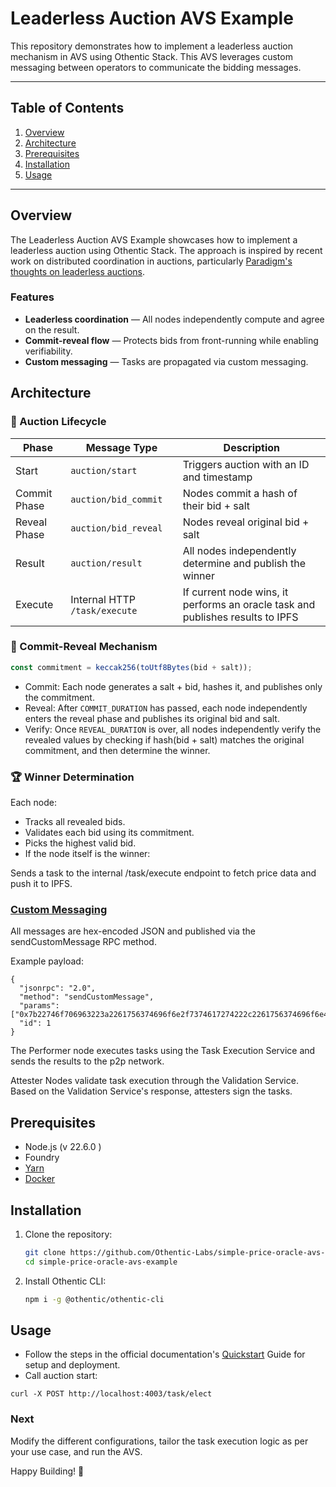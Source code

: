 # Leaderless Auction AVS Example

This repository demonstrates how to implement a leaderless auction mechanism in AVS using Othentic Stack. This AVS leverages custom messaging between operators to communicate the bidding messages.

---

## Table of Contents

1. [Overview](#overview)
2. [Architecture](#architecture)
3. [Prerequisites](#prerequisites)
4. [Installation](#installation)
5. [Usage](#usage)

---

## Overview

The Leaderless Auction AVS Example showcases how to implement a leaderless auction using Othentic Stack. The approach is inspired by recent work on distributed coordination in auctions, particularly [Paradigm's thoughts on leaderless auctions](https://www.paradigm.xyz/2024/02/leaderless-auctions).


### Features

- **Leaderless coordination** — All nodes independently compute and agree on the result.
- **Commit-reveal flow** — Protects bids from front-running while enabling verifiability.
- **Custom messaging** — Tasks are propagated via custom messaging.

## Architecture


### 🔁 Auction Lifecycle

| Phase         | Message Type           | Description                                                                 |
|---------------|------------------------|-----------------------------------------------------------------------------|
| Start         | `auction/start`        | Triggers auction with an ID and timestamp                                  |
| Commit Phase  | `auction/bid_commit`   | Nodes commit a hash of their bid + salt                                    |
| Reveal Phase  | `auction/bid_reveal`   | Nodes reveal original bid + salt                                           |
| Result        | `auction/result`       | All nodes independently determine and publish the winner                   |
| Execute       | Internal HTTP `/task/execute` | If current node wins, it performs an oracle task and publishes results to IPFS |

### 🧩 Commit-Reveal Mechanism

```js
const commitment = keccak256(toUtf8Bytes(bid + salt));
```

- Commit: Each node generates a salt + bid, hashes it, and publishes only the commitment.
- Reveal: After `COMMIT_DURATION` has passed, each node independently enters the reveal phase and publishes its original bid and salt.
- Verify: Once  `REVEAL_DURATION` is over, all nodes independently verify the revealed values by checking if hash(bid + salt) matches the original commitment, and then determine the winner.


### 🏆 Winner Determination
Each node:

- Tracks all revealed bids.
- Validates each bid using its commitment.
- Picks the highest valid bid.
- If the node itself is the winner:

Sends a task to the internal /task/execute endpoint to fetch price data and push it to IPFS.


### [Custom Messaging](https://docs.othentic.xyz/main/avs-framework/othentic-cli/p2p-config/custom-p2p-messaging)
All messages are hex-encoded JSON and published via the sendCustomMessage RPC method.

Example payload:

```
{
  "jsonrpc": "2.0",
  "method": "sendCustomMessage",
  "params": ["0x7b22746f706963223a2261756374696f6e2f7374617274222c2261756374696f6e4964223a31327d"],
  "id": 1
}
```

The Performer node executes tasks using the Task Execution Service and sends the results to the p2p network.

Attester Nodes validate task execution through the Validation Service. Based on the Validation Service's response, attesters sign the tasks. 

## Prerequisites

- Node.js (v 22.6.0 )
- Foundry
- [Yarn](https://yarnpkg.com/)
- [Docker](https://docs.docker.com/engine/install/)

## Installation

1. Clone the repository:

   ```bash
   git clone https://github.com/Othentic-Labs/simple-price-oracle-avs-example.git
   cd simple-price-oracle-avs-example
   ```

2. Install Othentic CLI:

   ```bash
   npm i -g @othentic/othentic-cli
   ```

## Usage

- Follow the steps in the official documentation's [Quickstart](https://docs.othentic.xyz/main/avs-framework/quick-start#steps) Guide for setup and deployment.
- Call auction start:
```
curl -X POST http://localhost:4003/task/elect
```


### Next
Modify the different configurations, tailor the task execution logic as per your use case, and run the AVS.

Happy Building! 🚀

